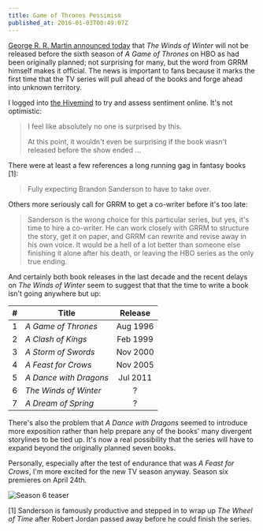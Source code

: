 ```yaml
---
title: Game of Thrones Pessimism
published_at: 2016-01-03T00:49:07Z
---
```


[George R. R. Martin announced today][announcement] that _The Winds of Winter_
will not be released before the sixth season of _A Game of Thrones_ on HBO as
had been originally planned; not surprising for many, but the word from GRRM
himself makes it official. The news is important to fans because it marks the
first time that the TV series will pull ahead of the books and forge ahead into
unknown territory.

I logged into [the Hivemind][hivemind] to try and assess sentiment online. It's
not optimistic:

> I feel like absolutely no one is surprised by this.
>
> At this point, it wouldn't even be surprising if the book wasn't released
> before the show ended ...

There were at least a few references a long running gag in fantasy books [1]:

> Fully expecting Brandon Sanderson to have to take over.

Others more seriously call for GRRM to get a co-writer before it's too late:

> Sanderson is the wrong choice for this particular series, but yes, it's time
> to hire a co-writer. He can work closely with GRRM to structure the story,
> get it on paper, and GRRM can rewrite and revise away in his own voice. It
> would be a hell of a lot better than someone else finishing it alone after
> his death, or leaving the HBO series as the only true ending.

And certainly both book releases in the last decade and the recent delays on
_The Winds of Winter_ seem to suggest that that the time to write a book isn't
going anywhere but up:

| #   | Title                  | Release  |
| :-: | ---------------------- | :------: |
| 1   | _A Game of Thrones_    | Aug 1996 |
| 2   | _A Clash of Kings_     | Feb 1999 |
| 3   | _A Storm of Swords_    | Nov 2000 |
| 4   | _A Feast for Crows_    | Nov 2005 |
| 5   | _A Dance with Dragons_ | Jul 2011 |
| 6   | _The Winds of Winter_  | ?        |
| 7   | _A Dream of Spring_    | ?        |

There's also the problem that _A Dance with Dragons_ seemed to introduce more
exposition rather than help prepare any of the books' many divergent storylines
to be tied up. It's now a real possibility that the series will have to expand
beyond the originally planned seven books.

Personally, especially after the test of endurance that was _A Feast for
Crows_, I'm more excited for the new TV season anyway. Season six premieres on
April 24th.

![Season 6 teaser](/assets/fragments/got-pessimism/season-6-teaser.jpg)

[1] Sanderson is famously productive and stepped in to wrap up _The Wheel of
    Time_ after Robert Jordan passed away before he could finish the series.

[announcement]: http://grrm.livejournal.com/465247.html
[hivemind]: https://www.reddit.com/r/television/comments/3z4q4h/george_rr_martin_the_winds_of_winter_will_not_be/

